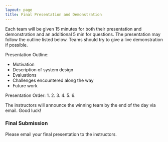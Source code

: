 ```yaml
---
layout: page
title: Final Presentation and Demonstration
---
```


Each team will be given 15 minutes for both their presentation and demonstration and an additional 5 min for questions. The presentation may follow the outline listed below. Teams should try to give a live demonstration if possible.

Presentation Outline:
* Motivation
* Description of system design
* Evaluations
* Challenges encountered along the way
* Future work

Presentation Order:
1. 
2. 
3. 
4. 
5. 
6. 

The instructors will announce the winning team by the end of the day via email. Good luck!

### Final Submission

Please email your final presentation to the instructors.
